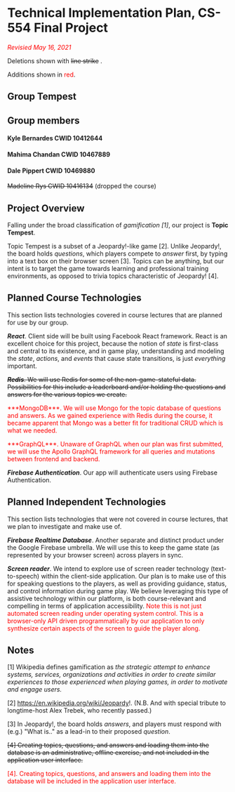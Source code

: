 # Technical Implementation Plan, CS-554 Final Project
<p style="color:red"><em>Revisied May 16, 2021</em></p>

Deletions shown with ~~line strike~~ .

Additions shown in <span style="color:red">red</span>.

## Group Tempest

## Group members

#### Kyle Bernardes CWID 10412644
#### Mahima Chandan CWID 10467889
#### Dale Pippert CWID 10469880
~~Madeline Rys CWID 10416134~~ (dropped the course)

## Project Overview

Falling under the broad classification of *gamification [1]*, our project is __Topic Tempest__.

Topic Tempest is a subset of a Jeopardy!-like game [2]. Unlike Jeopardy!, the board holds *questions*, which
players compete to *answer* first, by typing into a text box on their browser screen [3]. Topics can be anything,
but our intent is to target the game towards learning and professional training environments, as opposed
to trivia topics characteristic of Jeopardy! [4].

## Planned Course Technologies

This section lists technologies covered in course lectures that are planned
for use by our group.

***React***. Client side will be built using Facebook React framework. React is an excellent choice
for this project, because the notion of *state* is first-class and central to its existence, and in game play,
understanding and modeling the *state*, *actions*, and *events* that cause state transitions,
is just *everything* important.

~~***Redis***. We will use Redis for some of the non-game-stateful data. Possibilities for this include
a leaderboard and/or holding the questions and answers for the various topics we create.~~

<p style="color:red">
***MongoDB***. We will use Mongo for the topic database of questions and answers. As we gained experience
with Redis during the course, it became apparent that Mongo was a better fit for traditional CRUD which
is what we needed.
</p>

<p style="color:red">
***GraphQL***. Unaware of GraphQL when our plan was first submitted, we will use the Apollo GraphQL
framework for all queries and mutations between frontend and backend.
</p>

***Firebase Authentication***. Our app will authenticate users using Firebase Authentication.

## Planned Independent Technologies

This section lists technologies that were not covered in course lectures, that we plan
to investigate and make use of.

***Firebase Realtime Database***. Another separate and distinct product under the Google Firebase umbrella.
We will use this to keep the game state (as represented by your browser screen) across players in sync.

***Screen reader***. We intend to explore use of screen reader technology (text-to-speech) within
the client-side application. Our plan is to make use of this for speaking questions to the
players, as well as providing guidance, status, and control information during game play. We
believe leveraging this type of assistive technology within our platform, is both course-relevant
and compelling in terms of application accessibility. <span style="color:red">Note this is not just automated screen reading
under operating system control. This is a browser-only API driven programmatically by our
application to only synthesize certain aspects of the screen to guide the player along.</span>

## Notes 

[1] Wikipedia defines gamification as *the strategic attempt to enhance systems, services, organizations
and activities in order to create similar experiences to those experienced when playing games, in
order to motivate and engage users.*

[2] https://en.wikipedia.org/wiki/Jeopardy!. (N.B. And with special tribute to longtime-host Alex Trebek,
who recently passed.)

[3] In Jeopardy!, the board holds *answers*, and players must respond with (e.g.) "What is.." as a lead-in 
to their proposed *question*.

~~[4] Creating topics, questions, and answers and loading them into the database is an administrative,
offline exercise, and not included in the application user interface.~~

<p style="color:red">
[4]. Creating topics, questions, and answers and loading them into the database will be included
in the application user interface.
</p>

